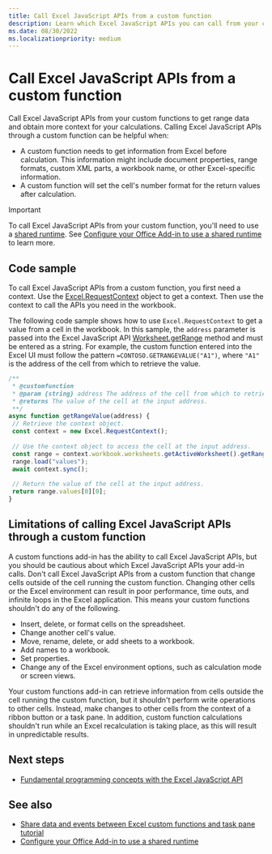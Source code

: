```yaml
---
title: Call Excel JavaScript APIs from a custom function
description: Learn which Excel JavaScript APIs you can call from your custom function.
ms.date: 08/30/2022
ms.localizationpriority: medium
---
```


# Call Excel JavaScript APIs from a custom function

Call Excel JavaScript APIs from your custom functions to get range data and obtain more context for your calculations. Calling Excel JavaScript APIs through a custom function can be helpful when:

- A custom function needs to get information from Excel before calculation. This information might include document properties, range formats, custom XML parts, a workbook name, or other Excel-specific information.
- A custom function will set the cell's number format for the return values after calculation.

> [!IMPORTANT]
> To call Excel JavaScript APIs from your custom function, you'll need to use a [shared runtime](../testing/runtimes.md#shared-runtime). See [Configure your Office Add-in to use a shared runtime](../develop/configure-your-add-in-to-use-a-shared-runtime.md) to learn more.

## Code sample

To call Excel JavaScript APIs from a custom function, you first need a context. Use the [Excel.RequestContext](/javascript/api/excel/excel.requestcontext) object to get a context. Then use the context to call the APIs you need in the workbook.

The following code sample shows how to use `Excel.RequestContext` to get a value from a cell in the workbook. In this sample, the `address` parameter is passed into the Excel JavaScript API [Worksheet.getRange](/javascript/api/excel/excel.worksheet#excel-excel-worksheet-getrange-member(1)) method and must be entered as a string. For example, the custom function entered into the Excel UI must follow the pattern `=CONTOSO.GETRANGEVALUE("A1")`, where `"A1"` is the address of the cell from which to retrieve the value.

```JavaScript
/**
 * @customfunction
 * @param {string} address The address of the cell from which to retrieve the value.
 * @returns The value of the cell at the input address.
 **/
async function getRangeValue(address) {
 // Retrieve the context object. 
 const context = new Excel.RequestContext();
 
 // Use the context object to access the cell at the input address. 
 const range = context.workbook.worksheets.getActiveWorksheet().getRange(address);
 range.load("values");
 await context.sync();
 
 // Return the value of the cell at the input address.
 return range.values[0][0];
}
```

## Limitations of calling Excel JavaScript APIs through a custom function

A custom functions add-in has the ability to call Excel JavaScript APIs, but you should be cautious about which Excel JavaScript APIs your add-in calls. Don't call Excel JavaScript APIs from a custom function that change cells outside of the cell running the custom function. Changing other cells or the Excel environment can result in poor performance, time outs, and infinite loops in the Excel application. This means your custom functions shouldn't do any of the following.

- Insert, delete, or format cells on the spreadsheet.
- Change another cell's value.
- Move, rename, delete, or add sheets to a workbook.
- Add names to a workbook.
- Set properties.
- Change any of the Excel environment options, such as calculation mode or screen views.

Your custom functions add-in can retrieve information from cells outside the cell running the custom function, but it shouldn't perform write operations to other cells. Instead, make changes to other cells from the context of a ribbon button or a task pane. In addition, custom function calculations shouldn't run while an Excel recalculation is taking place, as this will result in unpredictable results.

## Next steps

- [Fundamental programming concepts with the Excel JavaScript API](../reference/overview/excel-add-ins-reference-overview.md)

## See also

- [Share data and events between Excel custom functions and task pane tutorial](../tutorials/share-data-and-events-between-custom-functions-and-the-task-pane-tutorial.md)
- [Configure your Office Add-in to use a shared runtime](../develop/configure-your-add-in-to-use-a-shared-runtime.md)
